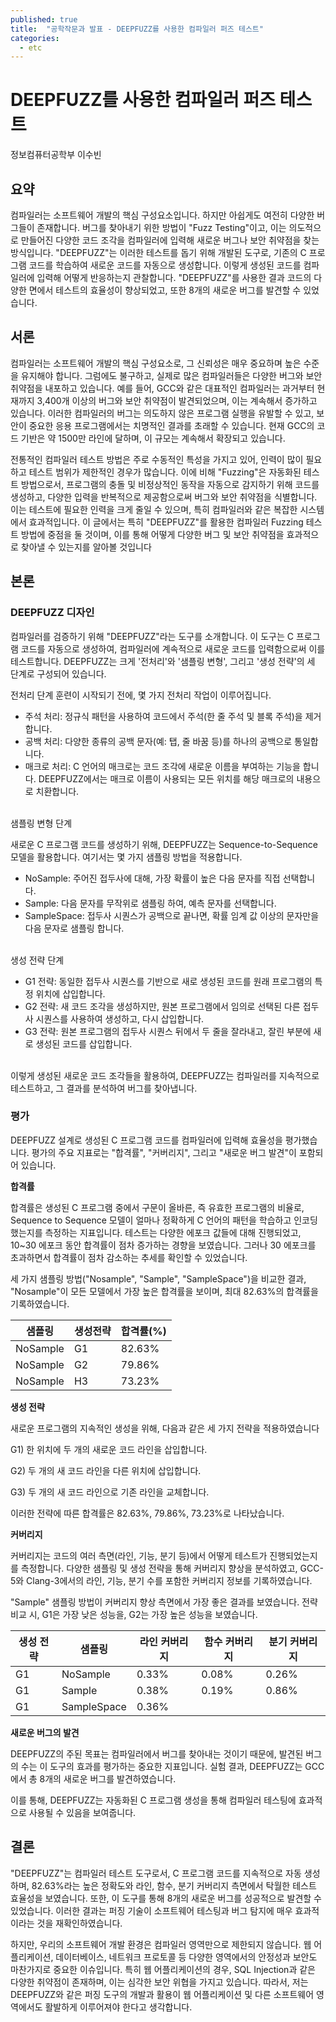```yaml
---
published: true
title:  "공학작문과 발표 - DEEPFUZZ를 사용한 컴파일러 퍼즈 테스트"
categories:
  - etc
---
```


# DEEPFUZZ를 사용한 컴파일러 퍼즈 테스트
정보컴퓨터공학부 이수빈

## 요약
컴파일러는 소프트웨어 개발의 핵심 구성요소입니다. 하지만 아쉽게도 여전히 다양한 버그들이 존재합니다. 버그를 찾아내기 위한 방법이 "Fuzz Testing"이고, 이는 의도적으로 만들어진 다양한 코드 조각을 컴파일러에 입력해 새로운 버그나 보안 취약점을 찾는 방식입니다. "DEEPFUZZ"는 이러한 테스트를 돕기 위해 개발된 도구로, 기존의 C 프로그램 코드를 학습하여 새로운 코드를 자동으로 생성합니다. 이렇게 생성된 코드를 컴파일러에 입력해 어떻게 반응하는지 관찰합니다. "DEEPFUZZ"를 사용한 결과 코드의 다양한 면에서 테스트의 효율성이 향상되었고, 또한 8개의 새로운 버그를 발견할 수 있었습니다.

## 서론
컴파일러는 소프트웨어 개발의 핵심 구성요소로, 그 신뢰성은 매우 중요하며 높은 수준을 유지해야 합니다. 그럼에도 불구하고, 실제로 많은 컴파일러들은 다양한 버그와 보안 취약점을 내포하고 있습니다. 예를 들어, GCC와 같은 대표적인 컴파일러는 과거부터 현재까지 3,400개 이상의 버그와 보안 취약점이 발견되었으며, 이는 계속해서 증가하고 있습니다. 이러한 컴파일러의 버그는 의도하지 않은 프로그램 실행을 유발할 수 있고, 보안이 중요한 응용 프로그램에서는 치명적인 결과를 초래할 수 있습니다. 현재 GCC의 코드 기반은 약 1500만 라인에 달하며, 이 규모는 계속해서 확장되고 있습니다.

전통적인 컴파일러 테스트 방법은 주로 수동적인 특성을 가지고 있어, 인력이 많이 필요하고 테스트 범위가 제한적인 경우가 많습니다. 이에 비해 "Fuzzing"은 자동화된 테스트 방법으로서, 프로그램의 충돌 및 비정상적인 동작을 자동으로 감지하기 위해 코드를 생성하고, 다양한 입력을 반복적으로 제공함으로써 버그와 보안 취약점을 식별합니다. 이는 테스트에 필요한 인력을 크게 줄일 수 있으며, 특히 컴파일러와 같은 복잡한 시스템에서 효과적입니다. 이 글에서는 특히 "DEEPFUZZ"를 활용한 컴파일러 Fuzzing 테스트 방법에 중점을 둘 것이며, 이를 통해 어떻게 다양한 버그 및 보안 취약점을 효과적으로 찾아낼 수 있는지를 알아볼 것입니다

## 본론

### DEEPFUZZ 디자인
컴파일러를 검증하기 위해 "DEEPFUZZ"라는 도구를 소개합니다. 이 도구는 C 프로그램 코드를 자동으로 생성하여, 컴파일러에 계속적으로 새로운 코드를 입력함으로써 이를 테스트합니다. DEEPFUZZ는 크게 '전처리'와 '샘플링 변형', 그리고 '생성 전략'의 세 단계로 구성되어 있습니다.

전처리 단계
훈련이 시작되기 전에, 몇 가지 전처리 작업이 이루어집니다.
* 주석 처리: 정규식 패턴을 사용하여 코드에서 주석(한 줄 주석 및 블록 주석)을 제거합니다.
* 공백 처리: 다양한 종류의 공백 문자(예: 탭, 줄 바꿈 등)를 하나의 공백으로 통일합니다.
* 매크로 처리: C 언어의 매크로는 코드 조각에 새로운 이름을 부여하는 기능을 합니다. DEEPFUZZ에서는 매크로 이름이 사용되는 모든 위치를 해당 매크로의 내용으로 치환합니다.

<br>
샘플링 변형 단계

새로운 C 프로그램 코드를 생성하기 위해, DEEPFUZZ는 Sequence-to-Sequence 모델을 활용합니다. 여기서는 몇 가지 샘플링 방법을 적용합니다.
* NoSample: 주어진 접두사에 대해, 가장 확률이 높은 다음 문자를 직접 선택합니다.
* Sample: 다음 문자를 무작위로 샘플링 하여, 예측 문자를 선택합니다.
* SampleSpace: 접두사 시퀀스가 공백으로 끝나면, 확률 임계 값 이상의 문자만을 다음 문자로 샘플링 합니다.

<br>
생성 전략 단계

* G1 전략: 동일한 접두사 시퀀스를 기반으로 새로 생성된 코드를 원래 프로그램의 특정 위치에 삽입합니다.
* G2 전략: 새 코드 조각을 생성하지만, 원본 프로그램에서 임의로 선택된 다른 접두사 시퀀스를 사용하여 생성하고, 다시 삽입합니다.
* G3 전략: 원본 프로그램의 접두사 시퀀스 뒤에서 두 줄을 잘라내고, 잘린 부분에 새로 생성된 코드를 삽입합니다.

<br>
이렇게 생성된 새로운 코드 조각들을 활용하여, DEEPFUZZ는 컴파일러를 지속적으로 테스트하고, 그 결과를 분석하여 버그를 찾아냅니다.

### 평가
DEEPFUZZ 설계로 생성된 C 프로그램 코드를 컴파일러에 입력해 효율성을 평가했습니다. 평가의 주요 지표로는 "합격률", "커버리지", 그리고 "새로운 버그 발견"이 포함되어 있습니다.

**합격률**

합격률은 생성된 C 프로그램 중에서 구문이 올바른, 즉 유효한 프로그램의 비율로, Sequence to Sequence 모델이 얼마나 정확하게 C 언어의 패턴을 학습하고 인코딩했는지를 측정하는 지표입니다. 테스트는 다양한 에포크 값들에 대해 진행되었고, 10~30 에포크 동안 합격률이 점차 증가하는 경향을 보였습니다. 그러나 30 에포크를 초과하면서 합격률이 점차 감소하는 추세를 확인할 수 있었습니다.

세 가지 샘플링 방법("Nosample", "Sample", "SampleSpace")을 비교한 결과, "Nosample"이 모든 모델에서 가장 높은 합격률을 보이며, 최대 82.63%의 합격률을 기록하였습니다.

|샘플링|생성전략|합격률(%)|
|------|------|-------|
|NoSample|G1|82.63%|
|NoSample|G2|79.86%|
|NoSample|H3|73.23%|

**생성 전략**

새로운 프로그램의 지속적인 생성을 위해, 다음과 같은 세 가지 전략을 적용하였습니다

G1) 한 위치에 두 개의 새로운 코드 라인을 삽입합니다.

G2) 두 개의 새 코드 라인을 다른 위치에 삽입합니다.

G3) 두 개의 새 코드 라인으로 기존 라인을 교체합니다.

이러한 전략에 따른 합격률은 82.63%, 79.86%, 73.23%로 나타났습니다.

**커버리지**

커버리지는 코드의 여러 측면(라인, 기능, 분기 등)에서 어떻게 테스트가 진행되었는지를 측정합니다. 다양한 샘플링 및 생성 전략을 통해 커버리지 향상을 분석하였고, GCC-5와 Clang-3에서의 라인, 기능, 분기 수를 포함한 커버리지 정보를 기록하였습니다.

"Sample" 샘플링 방법이 커버리지 향상 측면에서 가장 좋은 결과를 보였습니다. 전략 비교 시, G1은 가장 낮은 성능을, G2는 가장 높은 성능을 보였습니다.

|생성 전략|샘플링|라인 커버리지|함수 커버리지|분기 커버리지|
|---------|--------|----------|-------|------|
|G1|NoSample|0.33%|0.08%|0.26%|
|G1|Sample|0.38%|0.19%|0.86%|
|G1|SampleSpace|0.36%|

**새로운 버그의 발견**

DEEPFUZZ의 주된 목표는 컴파일러에서 버그를 찾아내는 것이기 때문에, 발견된 버그의 수는 이 도구의 효과를 평가하는 중요한 지표입니다. 실험 결과, DEEPFUZZ는 GCC에서 총 8개의 새로운 버그를 발견하였습니다.

이를 통해, DEEPFUZZ는 자동화된 C 프로그램 생성을 통해 컴파일러 테스팅에 효과적으로 사용될 수 있음을 보여줍니다.

## 결론
"DEEPFUZZ"는 컴파일러 테스트 도구로서, C 프로그램 코드를 지속적으로 자동 생성하며, 82.63%라는 높은 정확도와 라인, 함수, 분기 커버리지 측면에서 탁월한 테스트 효율성을 보였습니다. 또한, 이 도구를 통해 8개의 새로운 버그를 성공적으로 발견할 수 있었습니다. 이러한 결과는 퍼징 기술이 소프트웨어 테스팅과 버그 탐지에 매우 효과적이라는 것을 재확인하였습니다. 

하지만, 우리의 소프트웨어 개발 환경은 컴파일러 영역만으로 제한되지 않습니다. 웹 어플리케이션, 데이터베이스, 네트워크 프로토콜 등 다양한 영역에서의 안정성과 보안도 마찬가지로 중요한 이슈입니다. 특히 웹 어플리케이션의 경우, SQL Injection과 같은 다양한 취약점이 존재하며, 이는 심각한 보안 위협을 가지고 있습니다. 따라서, 저는 DEEPFUZZ와 같은 퍼징 도구의 개발과 활용이 웹 어플리케이션 및 다른 소프트웨어 영역에서도 활발하게 이루어져야 한다고 생각합니다.